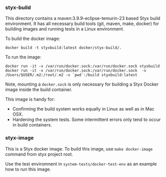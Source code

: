 
### styx-build

This directory contains a maven:3.9.9-eclipse-temurin-23 based Styx build environment. It
has all necessary build tools (git, maven, make, docker) for building
images and running tests in a Linux environment.

To build the docker image:

    docker build -t styxbuild:latest docker/styx-build/.

To run the image:

    docker run -it -v /var/run/docker.sock:/var/run/docker.sock styxbuild
    docker run -it -v /var/run/docker.sock:/var/run/docker.sock  -v /Users/$USER/.m2:/root/.m2 -v `pwd`:/build styxbuild:latest

Note, mounting a `docker.sock` is only necessary for building a Styx Docker
image inside the build container.


This image is handy for:

 * Confirming the build system works equally in Linux as well as in Mac OSX.
 * Hardening the system tests. Some intermittent errors only tend to occur in
   build containers.

### styx-image

This is a Styx docker image. To build this image, use `make docker-image` command
from styx project root.

Use the test enviromnent in `system-tests/docker-test-env` as an example how to
run this image.
